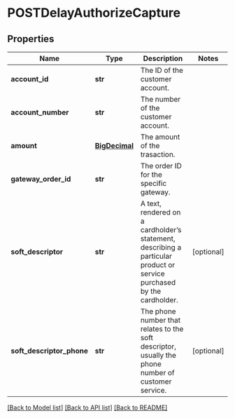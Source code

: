 # POSTDelayAuthorizeCapture

## Properties
Name | Type | Description | Notes
------------ | ------------- | ------------- | -------------
**account_id** | **str** | The ID of the customer account. | 
**account_number** | **str** | The number of the customer account. | 
**amount** | [**BigDecimal**](BigDecimal.md) | The amount of the trasaction. | 
**gateway_order_id** | **str** | The order ID for the specific gateway. | 
**soft_descriptor** | **str** | A text, rendered on a cardholder’s statement, describing a particular product or service purchased by the cardholder. | [optional] 
**soft_descriptor_phone** | **str** | The phone number that relates to the soft descriptor, usually the phone number of customer service. | [optional] 

[[Back to Model list]](../README.md#documentation-for-models) [[Back to API list]](../README.md#documentation-for-api-endpoints) [[Back to README]](../README.md)

